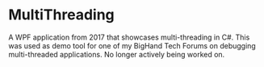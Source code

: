 # MultiThreading
A WPF application from 2017 that showcases multi-threading in C#. This was used as demo tool for one of my BigHand Tech Forums on debugging multi-threaded applications. No longer actively being worked on.

